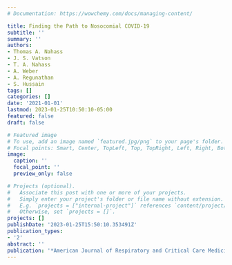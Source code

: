 ```yaml
---
# Documentation: https://wowchemy.com/docs/managing-content/

title: Finding the Path to Nosocomial COVID-19
subtitle: ''
summary: ''
authors:
- Thomas A. Nahass
- J. S. Vatson
- T. A. Nahass
- A. Weber
- A. Regunathan
- S. Hussain
tags: []
categories: []
date: '2021-01-01'
lastmod: 2023-01-25T10:50:10-05:00
featured: false
draft: false

# Featured image
# To use, add an image named `featured.jpg/png` to your page's folder.
# Focal points: Smart, Center, TopLeft, Top, TopRight, Left, Right, BottomLeft, Bottom, BottomRight.
image:
  caption: ''
  focal_point: ''
  preview_only: false

# Projects (optional).
#   Associate this post with one or more of your projects.
#   Simply enter your project's folder or file name without extension.
#   E.g. `projects = ["internal-project"]` references `content/project/deep-learning/index.md`.
#   Otherwise, set `projects = []`.
projects: []
publishDate: '2023-01-25T15:50:10.353491Z'
publication_types:
- '2'
abstract: ''
publication: '*American Journal of Respiratory and Critical Care Medicine*'
---
```

